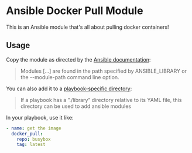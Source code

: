 Ansible Docker Pull Module
==========================

This is an Ansible module that's all about pulling docker containers!

## Usage

Copy the module as directed by the [Ansible documentation][global-docs]:

> Modules [...] are found in the path specified by ANSIBLE_LIBRARY or
> the --module-path command line option.

You can also add it to a [playbook-specific directory][playbook-docs]:

> If a playbook has a ”./library” directory relative to its YAML file,
> this directory can be used to add ansible modules

In your playbook, use it like:

```yaml
- name: get the image
  docker_pull:
    repo: busybox
    tag: latest
```

[global-docs]: http://docs.ansible.com/developing_modules.html
[playbook-docs]: http://docs.ansible.com/playbooks_best_practices.html#bundling-ansible-modules-with-playbooks
